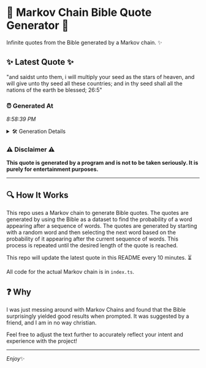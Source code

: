 # 📖 Markov Chain Bible Quote Generator 📖

Infinite quotes from the Bible generated by a Markov chain. ✨

## ✨ Latest Quote ✨
"and saidst unto them, i will multiply your seed as the stars of heaven, and will give unto thy seed all these countries; and in thy seed shall all the nations of the earth be blessed; 26:5"

### ⏰ Generated At
*8:58:39 PM*

<details>
    <summary>🛠️ Generation Details</summary>
    <p>
        <strong>🌱 Seed:</strong> and<br>
        <strong>🔄 Iterations:</strong> 36<br>
        <strong>📜 Context History:</strong><br>[ and ]: saidst<br>[ and, saidst ]: unto<br>[ and, saidst, unto ]: them,<br>[ and, saidst, unto, them, ]: i<br>[ and, saidst, unto, them,, i ]: will<br>[ and, saidst, unto, them,, i, will ]: multiply<br>[ saidst, unto, them,, i, will, multiply ]: your<br>[ unto, them,, i, will, multiply, your ]: seed<br>[ them,, i, will, multiply, your, seed ]: as<br>[ i, will, multiply, your, seed, as ]: the<br>[ will, multiply, your, seed, as, the ]: stars<br>[ multiply, your, seed, as, the, stars ]: of<br>[ your, seed, as, the, stars, of ]: heaven,<br>[ seed, as, the, stars, of, heaven, ]: and<br>[ as, the, stars, of, heaven,, and ]: will<br>[ the, stars, of, heaven,, and, will ]: give<br>[ stars, of, heaven,, and, will, give ]: unto<br>[ of, heaven,, and, will, give, unto ]: thy<br>[ heaven,, and, will, give, unto, thy ]: seed<br>[ and, will, give, unto, thy, seed ]: all<br>[ will, give, unto, thy, seed, all ]: these<br>[ give, unto, thy, seed, all, these ]: countries;<br>[ unto, thy, seed, all, these, countries; ]: and<br>[ thy, seed, all, these, countries;, and ]: in<br>[ seed, all, these, countries;, and, in ]: thy<br>[ all, these, countries;, and, in, thy ]: seed<br>[ these, countries;, and, in, thy, seed ]: shall<br>[ countries;, and, in, thy, seed, shall ]: all<br>[ and, in, thy, seed, shall, all ]: the<br>[ in, thy, seed, shall, all, the ]: nations<br>[ thy, seed, shall, all, the, nations ]: of<br>[ seed, shall, all, the, nations, of ]: the<br>[ shall, all, the, nations, of, the ]: earth<br>[ all, the, nations, of, the, earth ]: be<br>[ the, nations, of, the, earth, be ]: blessed;<br>[ nations, of, the, earth, be, blessed; ]: 26:5<br>
    </p>
</details>

### ⚠️ Disclaimer ⚠️
**This quote is generated by a program and is not to be taken seriously. It is purely for entertainment purposes.**

---

## 🔍 How It Works

This repo uses a Markov chain to generate Bible quotes. The quotes are generated by using the Bible as a dataset to find the probability of a word appearing after a sequence of words. The quotes are generated by starting with a random word and then selecting the next word based on the probability of it appearing after the current sequence of words. This process is repeated until the desired length of the quote is reached.

This repo will update the latest quote in this README every 10 minutes. ⏳

All code for the actual Markov chain is in `index.ts`.

## ❓ Why

I was just messing around with Markov Chains and found that the Bible surprisingly yielded good results when prompted. 
It was suggested by a friend, and I am in no way christian.

Feel free to adjust the text further to accurately reflect your intent and experience with the project!

---

*Enjoy*✨

